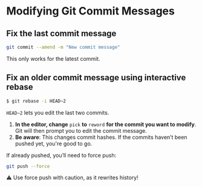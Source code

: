 # Modifying Git Commit Messages

## Fix the last commit message

```bash
git commit --amend -m "New commit message"
```

This only works for the latest commit.

## Fix an older commit message using interactive rebase

```bash
$ git rebase -i HEAD~2
```

`HEAD~2` lets you edit the last two commits.

1. **In the editor, change** `pick` **to** `reword` **for the commit you want to modify**. Git will then prompt you to edit the commit message.
2. **Be aware**: This changes commit hashes. If the commits haven’t been pushed yet, you're good to go.

If already pushed, you’ll need to force push:

```bash
git push --force
```

⚠️ Use force push with caution, as it rewrites history!
